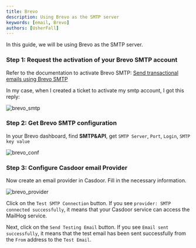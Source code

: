 ```yaml
---
title: Brevo
description: Using Brevo as the SMTP server
keywords: [email, Brevo]
authors: [UsherFall]
---
```


In this guide, we will be using Brevo as the SMTP server.

### Step 1: Request the activation of your Brevo SMTP account

Refer to the documentation to activate Brevo SMTP: [Send transactional emails using Brevo SMTP](https://help.brevo.com/hc/en-us/articles/7924908994450)

In my case, when I created a ticket to activate my smtp account, I got this reply:

![brevo_smtp](/img/providers/brevo_smtp.png)

### Step 2: Get Brevo SMTP configuration

In your Brevo dashboard, find **SMTP&API**, get `SMTP Server`, `Port`, `Login`, `SMTP key value`

![brevo_conf](/img/providers/brevo_conf.png)

### Step 3: Configure Casdoor email Provider

Now create an email provider in Casdoor. Fill in the necessary information.

![brevo_provider](/img/providers/brevo_provider.png)

Click on the `Test SMTP Connection` button. If you see `provider: SMTP connected successfully`, it means that your Casdoor service can access the MailHog service.

Next, click on the `Send Testing Email` button. If you see `Email sent successfully`, it means that the test email has been sent successfully from the `From` address to the `Test Email`.
